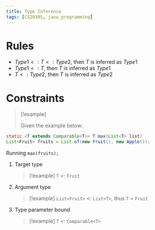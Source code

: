 ```yaml
---
title: Type Inference
tags: [CS2030S, java_programming]
---
```

# Rules
- $Type1 <: T <: Type2$, then $T$ is inferred as $Type1$
- $Type1 <: T$, then $T$ is inferred as $Type1$
- $T <: Type2$, then $T$ is inferred as $Type2$

# Constraints

>[!example] 
>
>Given the example below:
```Java
static <T extends Comparable<T>> T max(List<T> list)
List<Fruit> fruits = List.of(new Fruit(), new Apple());
```

Running `max(fruits);`

1. Target type
   > [!example] `T` <: `Fruit`
2. Argument type
   > [!example] `List<Fruit>` <: `List<T>`, thus `T` = `Fruit`
3. Type parameter bound
   > [!example] `T` <: `Comparable<T>`
   

